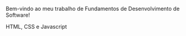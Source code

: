 Bem-vindo ao meu trabalho de Fundamentos de Desenvolvimento de Software! 

  HTML, CSS e Javascript
